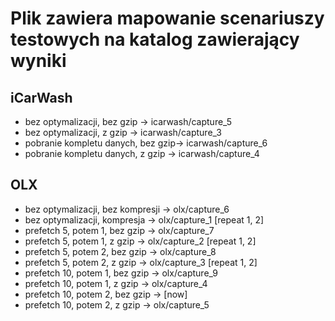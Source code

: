 # Plik zawiera mapowanie scenariuszy testowych na katalog zawierający wyniki

## iCarWash
* bez optymalizacji, bez gzip       → icarwash/capture_5
* bez optymalizacji, z gzip         → icarwash/capture_3
* pobranie kompletu danych, bez gzip→ icarwash/capture_6
* pobranie kompletu danych, z gzip  → icarwash/capture_4

## OLX
* bez optymalizacji, bez kompresji  → olx/capture_6
* bez optymalizacji, kompresja      → olx/capture_1 [repeat 1, 2]
* prefetch 5, potem 1, bez gzip     → olx/capture_7
* prefetch 5, potem 1, z gzip       → olx/capture_2 [repeat 1, 2]
* prefetch 5, potem 2, bez gzip     → olx/capture_8
* prefetch 5, potem 2, z gzip       → olx/capture_3 [repeat 1, 2]
* prefetch 10, potem 1, bez gzip    → olx/capture_9
* prefetch 10, potem 1, z gzip      → olx/capture_4
* prefetch 10, potem 2, bez gzip    → [now]
* prefetch 10, potem 2, z gzip      → olx/capture_5
